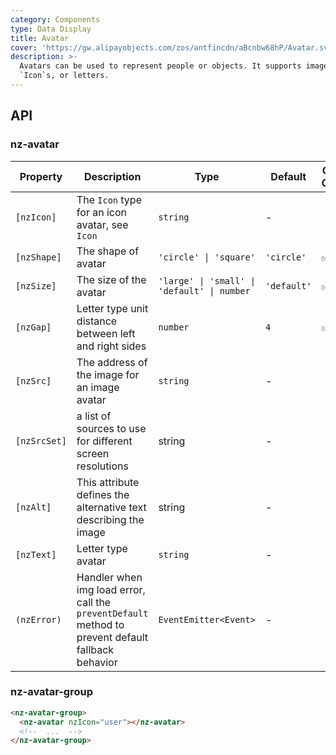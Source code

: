 ```yaml
---
category: Components
type: Data Display
title: Avatar
cover: 'https://gw.alipayobjects.com/zos/antfincdn/aBcnbw68hP/Avatar.svg'
description: >-
  Avatars can be used to represent people or objects. It supports images,
  `Icon`s, or letters.
---
```




## API

### nz-avatar

| Property     | Description                                                                                        | Type                                        | Default     | Global Config |
|--------------|----------------------------------------------------------------------------------------------------|---------------------------------------------|-------------|---------------|
| `[nzIcon]`   | The `Icon` type for an icon avatar, see `Icon`                                                     | `string`                                    | -           |
| `[nzShape]`  | The shape of avatar                                                                                | `'circle' \| 'square'`                      | `'circle'`  | ✅             |
| `[nzSize]`   | The size of the avatar                                                                             | `'large' \| 'small' \| 'default' \| number` | `'default'` | ✅             |
| `[nzGap]`    | Letter type unit distance between left and right sides                                             | `number`                                    | `4`         | ✅             |
| `[nzSrc]`    | The address of the image for an image avatar                                                       | `string`                                    | -           |
| `[nzSrcSet]` | a list of sources to use for different screen resolutions                                          | string                                      | -           |
| `[nzAlt]`    | This attribute defines the alternative text describing the image                                   | string                                      | -           |
| `[nzText]`   | Letter type avatar                                                                                 | `string`                                    | -           |
| `(nzError)`  | Handler when img load error, call the `preventDefault` method to prevent default fallback behavior | `EventEmitter<Event>`                       | -           |

### nz-avatar-group

```html
<nz-avatar-group>
  <nz-avatar nzIcon="user"></nz-avatar>
  <!--  ...  -->
</nz-avatar-group>
```
